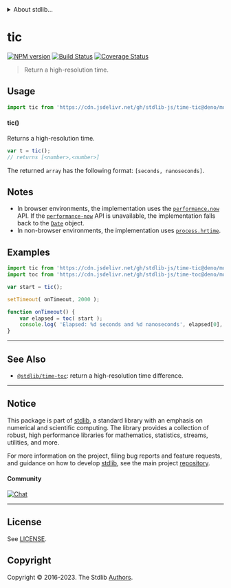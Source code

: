 <!--

@license Apache-2.0

Copyright (c) 2018 The Stdlib Authors.

Licensed under the Apache License, Version 2.0 (the "License");
you may not use this file except in compliance with the License.
You may obtain a copy of the License at

   http://www.apache.org/licenses/LICENSE-2.0

Unless required by applicable law or agreed to in writing, software
distributed under the License is distributed on an "AS IS" BASIS,
WITHOUT WARRANTIES OR CONDITIONS OF ANY KIND, either express or implied.
See the License for the specific language governing permissions and
limitations under the License.

-->


<details>
  <summary>
    About stdlib...
  </summary>
  <p>We believe in a future in which the web is a preferred environment for numerical computation. To help realize this future, we've built stdlib. stdlib is a standard library, with an emphasis on numerical and scientific computation, written in JavaScript (and C) for execution in browsers and in Node.js.</p>
  <p>The library is fully decomposable, being architected in such a way that you can swap out and mix and match APIs and functionality to cater to your exact preferences and use cases.</p>
  <p>When you use stdlib, you can be absolutely certain that you are using the most thorough, rigorous, well-written, studied, documented, tested, measured, and high-quality code out there.</p>
  <p>To join us in bringing numerical computing to the web, get started by checking us out on <a href="https://github.com/stdlib-js/stdlib">GitHub</a>, and please consider <a href="https://opencollective.com/stdlib">financially supporting stdlib</a>. We greatly appreciate your continued support!</p>
</details>

# tic

[![NPM version][npm-image]][npm-url] [![Build Status][test-image]][test-url] [![Coverage Status][coverage-image]][coverage-url] <!-- [![dependencies][dependencies-image]][dependencies-url] -->

> Return a high-resolution time.



<section class="usage">

## Usage

```javascript
import tic from 'https://cdn.jsdelivr.net/gh/stdlib-js/time-tic@deno/mod.js';
```

#### tic()

Returns a high-resolution time.

```javascript
var t = tic();
// returns [<number>,<number>]
```

The returned `array` has the following format: `[seconds, nanoseconds]`.

</section>

<!-- /.usage -->

<secton class="notes">

## Notes

-   In browser environments, the implementation uses the [`performance.now`][performance-now] API. If the [`performance-now`][performance-now] API is unavailable, the implementation falls back to the [`Date`][date] object.
-   In non-browser environments, the implementation uses [`process.hrtime`][process-hrtime].

</section>

<!-- /.notes -->

<section class="examples">

## Examples

<!-- eslint no-undef: "error" -->

```javascript
import tic from 'https://cdn.jsdelivr.net/gh/stdlib-js/time-tic@deno/mod.js';
import toc from 'https://cdn.jsdelivr.net/gh/stdlib-js/time-toc@deno/mod.js';

var start = tic();

setTimeout( onTimeout, 2000 );

function onTimeout() {
    var elapsed = toc( start );
    console.log( 'Elapsed: %d seconds and %d nanoseconds', elapsed[0], elapsed[1] );
}
```

</section>

<!-- /.examples -->

<!-- Section for related `stdlib` packages. Do not manually edit this section, as it is automatically populated. -->

<section class="related">

* * *

## See Also

-   <span class="package-name">[`@stdlib/time-toc`][@stdlib/time/toc]</span><span class="delimiter">: </span><span class="description">return a high-resolution time difference.</span>

</section>

<!-- /.related -->

<!-- Section for all links. Make sure to keep an empty line after the `section` element and another before the `/section` close. -->


<section class="main-repo" >

* * *

## Notice

This package is part of [stdlib][stdlib], a standard library with an emphasis on numerical and scientific computing. The library provides a collection of robust, high performance libraries for mathematics, statistics, streams, utilities, and more.

For more information on the project, filing bug reports and feature requests, and guidance on how to develop [stdlib][stdlib], see the main project [repository][stdlib].

#### Community

[![Chat][chat-image]][chat-url]

---

## License

See [LICENSE][stdlib-license].


## Copyright

Copyright &copy; 2016-2023. The Stdlib [Authors][stdlib-authors].

</section>

<!-- /.stdlib -->

<!-- Section for all links. Make sure to keep an empty line after the `section` element and another before the `/section` close. -->

<section class="links">

[npm-image]: http://img.shields.io/npm/v/@stdlib/time-tic.svg
[npm-url]: https://npmjs.org/package/@stdlib/time-tic

[test-image]: https://github.com/stdlib-js/time-tic/actions/workflows/test.yml/badge.svg?branch=main
[test-url]: https://github.com/stdlib-js/time-tic/actions/workflows/test.yml?query=branch:main

[coverage-image]: https://img.shields.io/codecov/c/github/stdlib-js/time-tic/main.svg
[coverage-url]: https://codecov.io/github/stdlib-js/time-tic?branch=main

<!--

[dependencies-image]: https://img.shields.io/david/stdlib-js/time-tic.svg
[dependencies-url]: https://david-dm.org/stdlib-js/time-tic/main

-->

[chat-image]: https://img.shields.io/gitter/room/stdlib-js/stdlib.svg
[chat-url]: https://app.gitter.im/#/room/#stdlib-js_stdlib:gitter.im

[stdlib]: https://github.com/stdlib-js/stdlib

[stdlib-authors]: https://github.com/stdlib-js/stdlib/graphs/contributors

[umd]: https://github.com/umdjs/umd
[es-module]: https://developer.mozilla.org/en-US/docs/Web/JavaScript/Guide/Modules

[deno-url]: https://github.com/stdlib-js/time-tic/tree/deno
[umd-url]: https://github.com/stdlib-js/time-tic/tree/umd
[esm-url]: https://github.com/stdlib-js/time-tic/tree/esm
[branches-url]: https://github.com/stdlib-js/time-tic/blob/main/branches.md

[stdlib-license]: https://raw.githubusercontent.com/stdlib-js/time-tic/main/LICENSE

[performance-now]: https://developer.mozilla.org/en-US/docs/Web/API/Performance/now

[date]: https://developer.mozilla.org/en-US/docs/Web/JavaScript/Reference/Global_Objects/Date/now

[process-hrtime]: https://nodejs.org/api/process.html#process_process_hrtime_time

<!-- <related-links> -->

[@stdlib/time/toc]: https://github.com/stdlib-js/time-toc/tree/deno

<!-- </related-links> -->

</section>

<!-- /.links -->
